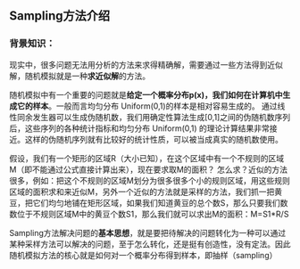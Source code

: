 
## Sampling方法介绍

### 背景知识：
现实中，很多问题无法用分析的方法来求得精确解，需要通过一些方法得到近似解，随机模拟就是一种**求近似解**的方法。

随机模拟中有一个重要的问题就是**给定一个概率分布p(x)，我们如何在计算机中生成它的样本**。一般而言均匀分布 Uniform(0,1)的样本是相对容易生成的。 通过线性同余发生器可以生成伪随机数，我们用确定性算法生成[0,1]之间的伪随机数序列后，这些序列的各种统计指标和均匀分布 Uniform(0,1) 的理论计算结果非常接近。这样的伪随机序列就有比较好的统计性质，可以被当成真实的随机数使用。

假设，我们有一个矩形的区域R（大小已知），在这个区域中有一个不规则的区域M（即不能通过公式直接计算出来），现在要求取M的面积？ 怎么求？近似的方法很多，例如：把这个不规则的区域M划分为很多很多个小的规则区域，用这些规则区域的面积求和来近似M，另外一个近似的方法就是采样的方法，我们抓一把黄豆，把它们均匀地铺在矩形区域，如果我们知道黄豆的总个数S，那么只要我们数数位于不规则区域M中的黄豆个数S1，那么我们就可以求出M的面积：M=S1*R/S

Sampling方法解决问题的**基本思想**，就是要把待解决的问题转化为一种可以通过某种采样方法可以解决的问题，至于怎么转化，还是挺有创造性，没有定法。因此随机模拟方法的核心就是如何对一个概率分布得到样本，即抽样（sampling）


<!--stackedit_data:
eyJoaXN0b3J5IjpbMTgwNjgzOTE5OCwtMzU3MDcwNDgzLDEyMT
E0NDE3N119
-->